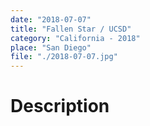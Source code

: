 ```yaml
---
date: "2018-07-07"
title: "Fallen Star / UCSD"
category: "California - 2018"
place: "San Diego"
file: "./2018-07-07.jpg"
---
```

# Description
